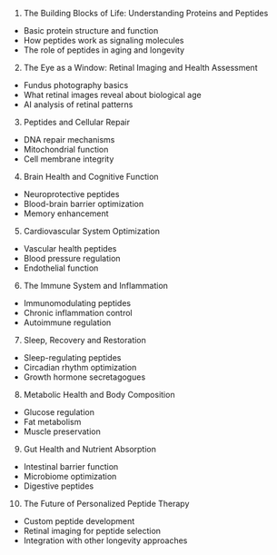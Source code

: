 

1. The Building Blocks of Life: Understanding Proteins and Peptides
- Basic protein structure and function
- How peptides work as signaling molecules
- The role of peptides in aging and longevity

2. The Eye as a Window: Retinal Imaging and Health Assessment  
- Fundus photography basics
- What retinal images reveal about biological age
- AI analysis of retinal patterns

3. Peptides and Cellular Repair
- DNA repair mechanisms
- Mitochondrial function
- Cell membrane integrity

4. Brain Health and Cognitive Function
- Neuroprotective peptides
- Blood-brain barrier optimization
- Memory enhancement

5. Cardiovascular System Optimization
- Vascular health peptides
- Blood pressure regulation
- Endothelial function

6. The Immune System and Inflammation
- Immunomodulating peptides
- Chronic inflammation control
- Autoimmune regulation

7. Sleep, Recovery and Restoration
- Sleep-regulating peptides
- Circadian rhythm optimization
- Growth hormone secretagogues

8. Metabolic Health and Body Composition
- Glucose regulation
- Fat metabolism
- Muscle preservation

9. Gut Health and Nutrient Absorption
- Intestinal barrier function
- Microbiome optimization
- Digestive peptides

10. The Future of Personalized Peptide Therapy
- Custom peptide development
- Retinal imaging for peptide selection
- Integration with other longevity approaches

